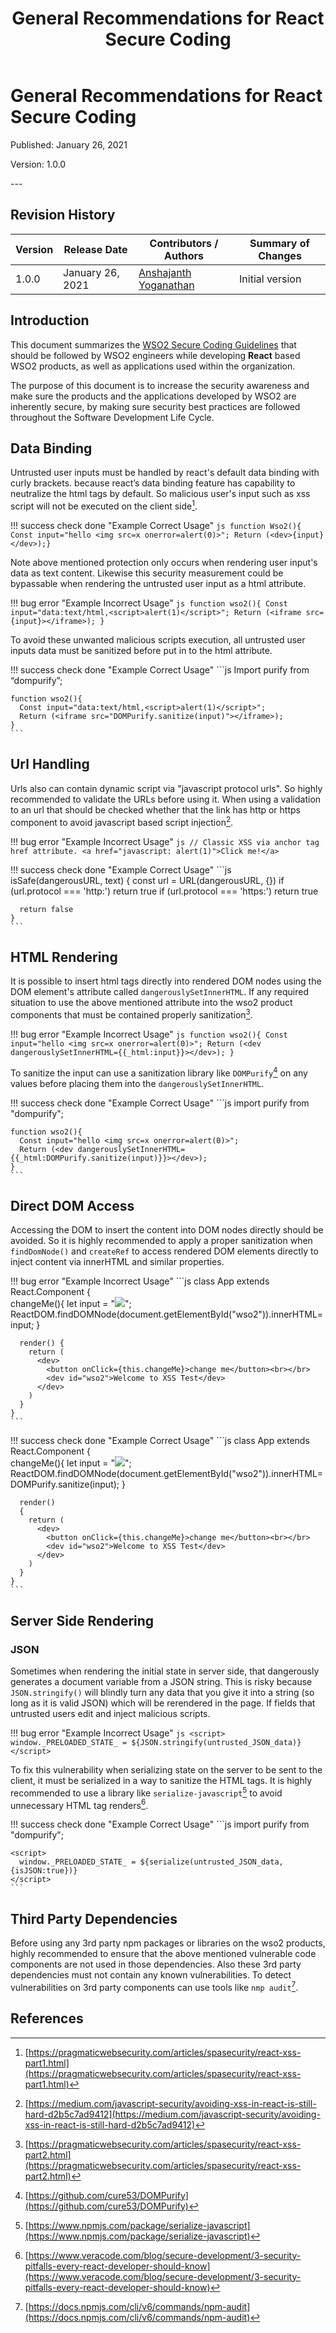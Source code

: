 ﻿---
title: General Recommendations for React Secure Coding
category: security-guidelines
published: January 26, 2021
---

# General Recommendations for React Secure Coding

<p class="doc-info">Published: January 26, 2021</p>
<p class="doc-info">Version: 1.0.0</p>
---

## Revision History 


| Version | Release Date | Contributors / Authors | Summary of Changes |
| ------- | ------------ | ---------------------- | ------------------ |
| 1.0.0   | January 26, 2021 | [Anshajanth Yoganathan](https://wso2.com/about/team/anshajanth-yoganathan/) | Initial version |


## Introduction
This document summarizes the [WSO2 Secure Coding Guidelines]({{base_path}}/security-guidelines/secure-engineering-guidelines/secure-coding-guidlines/introduction/) that should be followed by WSO2 engineers while developing **React** based WSO2 products, as well as applications used within the organization. 

The purpose of this document is to increase the security awareness and make sure the products and the applications developed by WSO2 are inherently secure, by making sure security best practices are followed throughout the Software Development Life Cycle. 


## Data Binding
Untrusted user inputs must be handled by react's default data binding with curly brackets. because react’s data binding feature has capability to neutralize the html tags by default. So malicious user's input such as xss script will not be executed on the client side[^1].

!!! success check done "Example Correct Usage"
    ```js
    function Wso2(){
      Const input="hello <img src=x onerror=alert(0)>";
      Return (<dev>{input}</dev>);}
    ```

Note above mentioned protection only occurs when rendering user input's data as text content. Likewise this security measurement could be bypassable when rendering the untrusted user input as a html attribute.

!!! bug error "Example Incorrect Usage"
    ```js
    function wso2(){
      Const input="data:text/html,<script>alert(1)</script>";
      Return (<iframe src={input}></iframe>);
    }
    ```

To avoid these unwanted malicious scripts execution, all untrusted user inputs data must be sanitized before put in to the html attribute.

!!! success check done "Example Correct Usage"
    ```js
    Import purify from “dompurify”;

    function wso2(){
      Const input="data:text/html,<script>alert(1)</script>";
      Return (<iframe src="DOMPurify.sanitize(input)"></iframe>);
    }
    ```


## Url Handling
Urls also can contain dynamic script via "javascript protocol urls". So highly recommended to validate the URLs before using it. When using a validation to an url that should be checked whether that the link has http or https component to avoid javascript based script injection[^2].

!!! bug error "Example Incorrect Usage"
    ```js
    // Classic XSS via anchor tag href attribute.
    <a href="javascript: alert(1)">Click me!</a>
    ```

!!! success check done "Example Correct Usage"
    ```js
    isSafe(dangerousURL, text) {
      const url = URL(dangerousURL, {})
      if (url.protocol === 'http:') return true
      if (url.protocol === 'https:') return true    

      return false
    }
    ```


## HTML Rendering
It is possible to insert html tags directly into rendered DOM nodes using the DOM element's attribute called `dangerouslySetInnerHTML`. If any required situation to use the above mentioned attribute into the wso2 product components that must be contained properly sanitization[^3].

!!! bug error "Example Incorrect Usage"
    ```js
    function wso2(){
      Const input="hello <img src=x onerror=alert(0)>";
      Return (<dev dangerouslySetInnerHTML={{_html:input}}></dev>);
    }
    ```

To sanitize the input can use a sanitization library like `DOMPurify`[^4] on any values before placing them into the `dangerouslySetInnerHTML`.

!!! success check done "Example Correct Usage"
    ```js
    import purify from "dompurify";

    function wso2(){
      Const input="hello <img src=x onerror=alert(0)>";
      Return (<dev dangerouslySetInnerHTML={{_html:DOMPurify.sanitize(input)}}></dev>);
    }
    ```


## Direct DOM Access
Accessing the DOM to insert the content into DOM nodes directly should be avoided. So it is highly recommended to apply a proper sanitization when `findDomNode()` and `createRef` to access rendered DOM elements directly to inject content via innerHTML and similar properties.

!!! bug error "Example Incorrect Usage"
    ```js
    class App extends React.Component {   
      changeMe(){
        let input = "<img src=x onerror=alert(0)>";
        ReactDOM.findDOMNode(document.getElementById("wso2")).innerHTML= input;
      }

      render() {
        return (
          <dev>
            <button onClick={this.changeMe}>change me</button><br></br>
            <dev id="wso2">Welcome to XSS Test</dev>
          </dev>
        )
      }
    }
    ```

!!! success check done "Example Correct Usage"
    ```js
    class App extends React.Component {   
      changeMe(){
        let input = "<img src=x onerror=alert(0)>";  ReactDOM.findDOMNode(document.getElementById("wso2")).innerHTML=DOMPurify.sanitize(input);
      }

      render()
      {
        return (
          <dev>
            <button onClick={this.changeMe}>change me</button><br></br>
            <dev id="wso2">Welcome to XSS Test</dev>
          </dev>
        )
      }
    }
    ```


## Server Side Rendering

### JSON
Sometimes when rendering the initial state in server side, that dangerously generates a document variable from a JSON string. This is risky because `JSON.stringify()` will blindly turn any data that you give it into a string (so long as it is valid JSON) which will be rerendered in the page. If fields that untrusted users edit and inject malicious scripts.

!!! bug error "Example Incorrect Usage"
    ```js
    <script>
      window._PRELOADED_STATE_ = ${JSON.stringify(untrusted_JSON_data)}
    </script>
    ```

To fix this vulnerability when serializing state on the server to be sent to the client, it must be serialized in a way to sanitize the HTML tags. It is highly recommended to use a library like `serialize-javascript`[^5] to avoid unnecessary HTML tag renders[^6].

!!! success check done "Example Correct Usage"
    ```js
    import purify from "dompurify";

    <script>
      window._PRELOADED_STATE_ = ${serialize(untrusted_JSON_data,{isJSON:true})}
    </script>
    ```


## Third Party Dependencies
Before using any 3rd party npm packages or libraries on the wso2 products, highly recommended to ensure that the above mentioned vulnerable code components are not used in those dependencies. Also these 3rd party dependencies must not contain any known vulnerabilities. To detect vulnerabilities on 3rd party components can use tools like `nmp audit`[^7].


## References
[^1]: [https://pragmaticwebsecurity.com/articles/spasecurity/react-xss-part1.html](https://pragmaticwebsecurity.com/articles/spasecurity/react-xss-part1.html)
[^2]: [https://medium.com/javascript-security/avoiding-xss-in-react-is-still-hard-d2b5c7ad9412](https://medium.com/javascript-security/avoiding-xss-in-react-is-still-hard-d2b5c7ad9412)
[^3]: [https://pragmaticwebsecurity.com/articles/spasecurity/react-xss-part2.html](https://pragmaticwebsecurity.com/articles/spasecurity/react-xss-part2.html)
[^4]: [https://github.com/cure53/DOMPurify](https://github.com/cure53/DOMPurify)
[^5]: [https://www.npmjs.com/package/serialize-javascript](https://www.npmjs.com/package/serialize-javascript)
[^6]: [https://www.veracode.com/blog/secure-development/3-security-pitfalls-every-react-developer-should-know](https://www.veracode.com/blog/secure-development/3-security-pitfalls-every-react-developer-should-know)
[^7]: [https://docs.npmjs.com/cli/v6/commands/npm-audit](https://docs.npmjs.com/cli/v6/commands/npm-audit)
